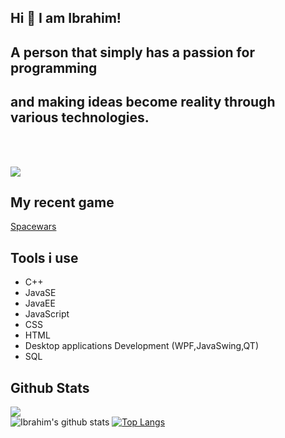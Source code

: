 ## Hi 👋 I am Ibrahim! 

## A person that simply has a passion for programming 
## and making ideas become reality through various technologies. 
<br/><br/>

[<img src="https://img.shields.io/badge/linkedin-%230077B5.svg?&style=for-the-badge&logo=linkedin&logoColor=white" />](https://www.linkedin.com/in/ibrahim-jaber-82841a150/)

## My recent game
[Spacewars](https://ibra-jber76.itch.io/spacewars-beta)



## Tools i use
- C++
- JavaSE
- JavaEE
- JavaScript
- CSS
- HTML
- Desktop applications Development (WPF,JavaSwing,QT)
- SQL



##  Github Stats
![](https://komarev.com/ghpvc/?username=nikunj3011&color=orange)<br/>
![Ibrahim's github stats](https://github-readme-stats.vercel.app/api?username=ibrajber99&show_icons=true&theme=vision-friendly-dark)
[![Top Langs](https://github-readme-stats.vercel.app/api/top-langs/?username=ibrajber99&layout=compact)](https://github.com/nikunj3011/)


